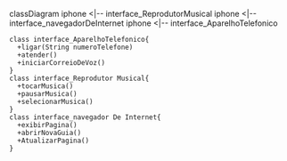 classDiagram
    iphone <|-- interface_ReprodutorMusical
    iphone <|-- interface_navegadorDeInternet
    iphone <|-- interface_AparelhoTelefonico
 
     
    class interface_AparelhoTelefonico{
      +ligar(String numeroTelefone)
      +atender()
      +iniciarCorreioDeVoz()
    }
    class interface_Reprodutor Musical{
      +tocarMusica()
      +pausarMusica()
      +selecionarMusica()
    }
    class interface_navegador De Internet{
      +exibirPagina()
      +abrirNovaGuia()
      +AtualizarPagina()
    }

    
